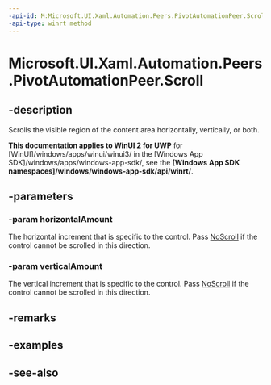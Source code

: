 ```yaml
---
-api-id: M:Microsoft.UI.Xaml.Automation.Peers.PivotAutomationPeer.Scroll(Microsoft.UI.Xaml.Automation.ScrollAmount,Microsoft.UI.Xaml.Automation.ScrollAmount)
-api-type: winrt method
---
```


<!-- Method syntax
public void Scroll(Windows.UI.Xaml.Automation.ScrollAmount horizontalAmount, Windows.UI.Xaml.Automation.ScrollAmount verticalAmount)
-->

# Microsoft.UI.Xaml.Automation.Peers.PivotAutomationPeer.Scroll

## -description
Scrolls the visible region of the content area horizontally, vertically, or both.

**This documentation applies to WinUI 2 for UWP** for [WinUI]/windows/apps/winui/winui3/ in the [Windows App SDK]/windows/apps/windows-app-sdk/, see the **[Windows App SDK namespaces]/windows/windows-app-sdk/api/winrt/**.

## -parameters
### -param horizontalAmount
The horizontal increment that is specific to the control. Pass [NoScroll](../microsoft.ui.xaml.automation/scrollpatternidentifiers_noscroll.md) if the control cannot be scrolled in this direction.

### -param verticalAmount
The vertical increment that is specific to the control. Pass [NoScroll](../microsoft.ui.xaml.automation/scrollpatternidentifiers_noscroll.md) if the control cannot be scrolled in this direction.

## -remarks

## -examples

## -see-also
